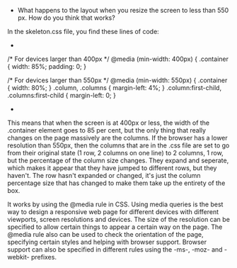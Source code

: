 - What happens to the layout when you resize the screen to less than 550 px. How do you think that works?

In the skeleton.css file, you find these lines of code:

-

/* For devices larger than 400px */
@media (min-width: 400px) {
  .container {
    width: 85%;
    padding: 0; }

/* For devices larger than 550px */
@media (min-width: 550px) {
  .container {
    width: 80%; }
  .column,
  .columns {
    margin-left: 4%; }
  .column:first-child,
  .columns:first-child {
    margin-left: 0; }

-

This means that when the screen is at 400px or less, the width of the .container element goes to 85 per cent, but the only thing that really changes on the page massively are the columns. If the browser has a lower resolution than 550px, then the columns that are in the .css file are set to go from their original state (1 row, 2 columns on one line) to 2 columns, 1 row, but the percentage of the column size changes. They expand and seperate, which makes it appear that they have jumped to different rows, but they haven't. The row hasn't expanded or changed, it's just the column percentage size that has changed to make them take up the entirety of the box.

It works by using the @media rule in CSS. Using media queries is the best way to design a responsive web page for different devices with different viewports, screen resolutions and devices. The size of the resolution can be specified to allow certain things to appear a certain way on the page. The @media rule also can be used to check the orientation of the page, specifying certain styles and helping with browser support. Browser support can also be specified in different rules using the -ms-, -moz- and -webkit- prefixes.